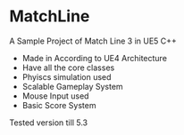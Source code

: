 # MatchLine
A Sample Project of Match Line 3 in UE5 C++

- Made in According to UE4 Architecture
- Have all the core classes
- Phyiscs simulation used
- Scalable Gameplay System
- Mouse Input used
- Basic Score System 

Tested version till 5.3
